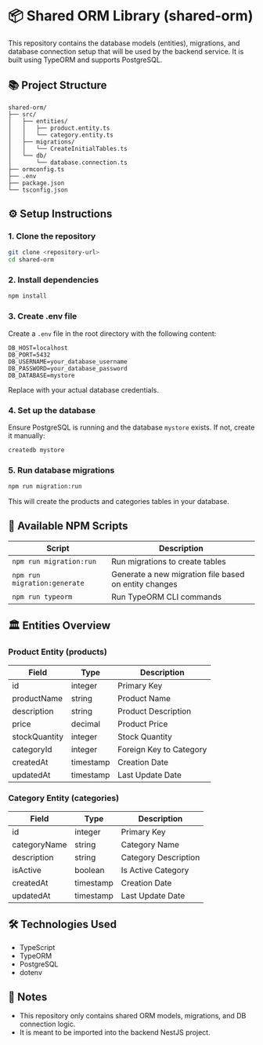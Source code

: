 # 📦 Shared ORM Library (shared-orm)

This repository contains the database models (entities), migrations, and database connection setup that will be used by the backend service.
It is built using TypeORM and supports PostgreSQL.

## 📚 Project Structure

```
shared-orm/
├── src/
│   ├── entities/
│   │   ├── product.entity.ts
│   │   └── category.entity.ts
│   ├── migrations/
│   │   └── CreateInitialTables.ts
│   └── db/
│       └── database.connection.ts
├── ormconfig.ts
├── .env
├── package.json
└── tsconfig.json
```

## ⚙️ Setup Instructions

### 1. Clone the repository

```bash
git clone <repository-url>
cd shared-orm
```

### 2. Install dependencies

```bash
npm install
```

### 3. Create .env file

Create a `.env` file in the root directory with the following content:

```
DB_HOST=localhost
DB_PORT=5432
DB_USERNAME=your_database_username
DB_PASSWORD=your_database_password
DB_DATABASE=mystore
```

Replace with your actual database credentials.

### 4. Set up the database

Ensure PostgreSQL is running and the database `mystore` exists.
If not, create it manually:

```bash
createdb mystore
```

### 5. Run database migrations

```bash
npm run migration:run
```

This will create the products and categories tables in your database.

## 📜 Available NPM Scripts

| Script                       | Description                                           |
| ---------------------------- | ----------------------------------------------------- |
| `npm run migration:run`      | Run migrations to create tables                       |
| `npm run migration:generate` | Generate a new migration file based on entity changes |
| `npm run typeorm`            | Run TypeORM CLI commands                              |

## 🏛️ Entities Overview

### Product Entity (products)

| Field         | Type      | Description             |
| ------------- | --------- | ----------------------- |
| id            | integer   | Primary Key             |
| productName   | string    | Product Name            |
| description   | string    | Product Description     |
| price         | decimal   | Product Price           |
| stockQuantity | integer   | Stock Quantity          |
| categoryId    | integer   | Foreign Key to Category |
| createdAt     | timestamp | Creation Date           |
| updatedAt     | timestamp | Last Update Date        |

### Category Entity (categories)

| Field        | Type      | Description          |
| ------------ | --------- | -------------------- |
| id           | integer   | Primary Key          |
| categoryName | string    | Category Name        |
| description  | string    | Category Description |
| isActive     | boolean   | Is Active Category   |
| createdAt    | timestamp | Creation Date        |
| updatedAt    | timestamp | Last Update Date     |

## 🛠️ Technologies Used

-  TypeScript
-  TypeORM
-  PostgreSQL
-  dotenv

## 📢 Notes

-  This repository only contains shared ORM models, migrations, and DB connection logic.
-  It is meant to be imported into the backend NestJS project.
